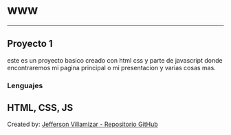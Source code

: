 # www
--- 
## Proyecto 1
este es un proyecto basico creado con html css y parte de javascript donde encontraremos mi pagina principal o mi presentacion y varias cosas mas. 
### Lenguajes
HTML, CSS, JS
---
Created by: [Jefferson Villamizar - Repositorio GitHub](https://github.com/sheriffrude/www)


